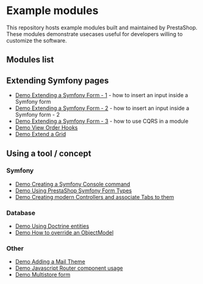 # Example modules

This repository hosts example modules built and maintained by PrestaShop.
These modules demonstrate usecases useful for developers willing to customize the software.

## Modules list

## Extending Symfony pages

- [Demo Extending a Symfony Form - 1](https://github.com/PrestaShop/example-modules/tree/master/demoextendsymfonyform1) - how to insert an input inside a Symfony form
- [Demo Extending a Symfony Form - 2](https://github.com/PrestaShop/example-modules/tree/master/demoextendsymfonyform2) - how to insert an input inside a Symfony form - 2
- [Demo Extending a Symfony Form - 3](https://github.com/PrestaShop/example-modules/tree/master/demoextendsymfonyform3) - how to use CQRS in a module
- [Demo View Order Hooks](https://github.com/PrestaShop/example-modules/tree/master/demovieworderhooks)
- [Demo Extend a Grid](https://github.com/PrestaShop/example-modules/tree/master/demoextendgrid)


## Using a tool / concept

### Symfony

- [Demo Creating a Symfony Console command](https://github.com/PrestaShop/example-modules/tree/master/democonsolecommand)
- [Demo Using PrestaShop Symfony Form Types](https://github.com/PrestaShop/example-modules/tree/master/demosymfonyform)
- [Demo Creating modern Controllers and associate Tabs to them](https://github.com/PrestaShop/example-modules/tree/master/democontrollertabs)

### Database

- [Demo Using Doctrine entities](https://github.com/PrestaShop/example-modules/tree/master/demodoctrine)
- [Demo How to override an ObjectModel](https://github.com/PrestaShop/example-modules/tree/master/demooverrideobjectmodel)

### Other

- [Demo Adding a Mail Theme](https://github.com/PrestaShop/example-modules/tree/master/example_module_mailtheme)
- [Demo Javascript Router component usage](https://github.com/PrestaShop/example-modules/tree/master/demojsrouting)
- [Demo Multistore form](https://github.com/PrestaShop/example-modules/tree/master/demomultistoreform)
